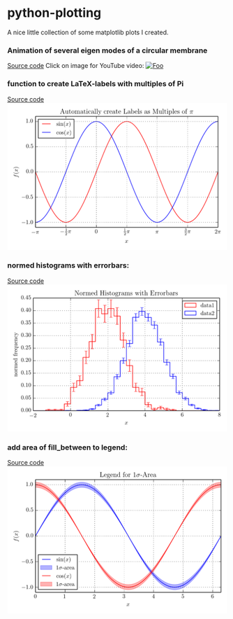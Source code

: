 python-plotting
===============


A nice little collection of some matplotlib plots I created.

### Animation of several eigen modes of a circular membrane
[Source code](source/circular_membrane.py "source code")
Click on image for YouTube video:
[![Foo](http://img.youtube.com/vi/PEWSt8dvpjo/0.jpg)](http://youtu.be/PEWSt8dvpjo)


### function to create LaTeX-labels with multiples of Pi
[Source code](source/create_pi_labels.py "source code")
![alt text](https://raw.githubusercontent.com/MaxNoe/python-plotting/master/images/create_pi_labels.png "create pi labels")


### normed histograms with errorbars:
[Source code](source/normed_histogram_with_errorbars.py "source code")
![alt text](https://raw.githubusercontent.com/MaxNoe/python-plotting/master/images/normed_histogram_with_errorbars.png "normed histogram with errorbars")


### add area of fill_between to legend:
[Source code](source/legend_fill_between.py "source code")
![alt text](https://raw.githubusercontent.com/MaxNoe/python-plotting/master/images/legend_fill_between.png "fill_between in legend")
